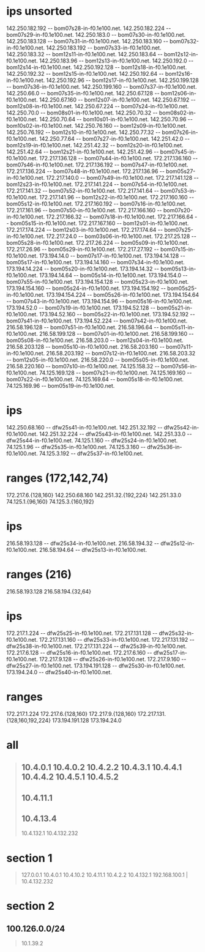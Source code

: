 # ips unsorted

142.250.182.192	--	bom07s28-in-f0.1e100.net.
142.250.182.224	--	bom07s29-in-f0.1e100.net.
142.250.183.0	--	bom07s30-in-f0.1e100.net.
142.250.183.128	--	bom07s31-in-f0.1e100.net.
142.250.183.160	--	bom07s32-in-f0.1e100.net.
142.250.183.192	--	bom07s33-in-f0.1e100.net.
142.250.183.32	--	bom12s11-in-f0.1e100.net.
142.250.183.64	--	bom12s12-in-f0.1e100.net.
142.250.183.96	--	bom12s13-in-f0.1e100.net.
142.250.192.0	--	bom12s14-in-f0.1e100.net.
142.250.192.128	--	bom12s18-in-f0.1e100.net.
142.250.192.32	--	bom12s15-in-f0.1e100.net.
142.250.192.64	--	bom12s16-in-f0.1e100.net.
142.250.192.96	--	bom12s17-in-f0.1e100.net.
142.250.199.128	--	bom07s36-in-f0.1e100.net.
142.250.199.160	--	bom07s37-in-f0.1e100.net.
142.250.66.0	--	bom07s35-in-f0.1e100.net.
142.250.67.128	--	bom12s06-in-f0.1e100.net.
142.250.67.160	--	bom12s07-in-f0.1e100.net.
142.250.67.192	--	bom12s08-in-f0.1e100.net.
142.250.67.224	--	bom07s24-in-f0.1e100.net.
142.250.70.0	--	bom08s01-in-f0.1e100.net.
142.250.70.32	--	bom08s02-in-f0.1e100.net.
142.250.70.64	--	bom10s01-in-f0.1e100.net.
142.250.70.96	--	bom10s02-in-f0.1e100.net.
142.250.76.160	--	bom12s09-in-f0.1e100.net.
142.250.76.192	--	bom12s10-in-f0.1e100.net.
142.250.77.32	--	bom07s26-in-f0.1e100.net.
142.250.77.64	--	bom07s27-in-f0.1e100.net.
142.251.42.0	--	bom12s19-in-f0.1e100.net.
142.251.42.32	--	bom12s20-in-f0.1e100.net.
142.251.42.64	--	bom12s21-in-f0.1e100.net.
142.251.42.96	--	bom07s45-in-f0.1e100.net.
172.217.136.128	--	bom07s44-in-f0.1e100.net.
172.217.136.160	--	bom07s46-in-f0.1e100.net.
172.217.136.192	--	bom07s47-in-f0.1e100.net.
172.217.136.224	--	bom07s48-in-f0.1e100.net.
172.217.136.96	--	bom05s27-in-f0.1e100.net.
172.217.140.0	--	bom07s49-in-f0.1e100.net.
172.217.141.128	--	bom12s23-in-f0.1e100.net.
172.217.141.224	--	bom07s54-in-f0.1e100.net.
172.217.141.32	--	bom07s52-in-f0.1e100.net.
172.217.141.64	--	bom07s53-in-f0.1e100.net.
172.217.141.96	--	bom12s22-in-f0.1e100.net.
172.217.160.160	--	bom05s12-in-f0.1e100.net.
172.217.160.192	--	bom07s16-in-f0.1e100.net.
172.217.161.96	--	bom07s50-in-f0.1e100.net.
172.217.166.160	--	bom07s20-in-f0.1e100.net.
172.217.166.32	--	bom07s18-in-f0.1e100.net.
172.217.166.64	--	bom05s15-in-f0.1e100.net.
172.217.167.160	--	bom12s01-in-f0.1e100.net.
172.217.174.224	--	bom12s03-in-f0.1e100.net.
172.217.174.64	--	bom07s25-in-f0.1e100.net.
172.217.24.0	--	bom03s06-in-f0.1e100.net.
172.217.25.128	--	bom05s28-in-f0.1e100.net.
172.217.26.224	--	bom05s09-in-f0.1e100.net.
172.217.26.96	--	bom05s29-in-f0.1e100.net.
172.217.27.192	--	bom07s15-in-f0.1e100.net.
173.194.14.0	--	bom07s17-in-f0.1e100.net.
173.194.14.128	--	bom05s17-in-f0.1e100.net.
173.194.14.160	--	bom07s34-in-f0.1e100.net.
173.194.14.224	--	bom05s20-in-f0.1e100.net.
173.194.14.32	--	bom05s13-in-f0.1e100.net.
173.194.14.64	--	bom05s14-in-f0.1e100.net.
173.194.154.0	--	bom07s55-in-f0.1e100.net.
173.194.154.128	--	bom05s23-in-f0.1e100.net.
173.194.154.160	--	bom05s24-in-f0.1e100.net.
173.194.154.192	--	bom05s25-in-f0.1e100.net.
173.194.154.224	--	bom05s26-in-f0.1e100.net.
173.194.154.64	--	bom07s43-in-f0.1e100.net.
173.194.154.96	--	bom05s16-in-f0.1e100.net.
173.194.52.0	--	bom07s19-in-f0.1e100.net.
173.194.52.128	--	bom05s21-in-f0.1e100.net.
173.194.52.160	--	bom05s22-in-f0.1e100.net.
173.194.52.192	--	bom07s41-in-f0.1e100.net.
173.194.52.224	--	bom07s42-in-f0.1e100.net.
216.58.196.128	--	bom07s51-in-f0.1e100.net.
216.58.196.64	--	bom05s11-in-f0.1e100.net.
216.58.199.128	--	bom07s01-in-f0.1e100.net.
216.58.199.160	--	bom05s08-in-f0.1e100.net.
216.58.203.0	--	bom12s04-in-f0.1e100.net.
216.58.203.128	--	bom05s10-in-f0.1e100.net.
216.58.203.160	--	bom07s11-in-f0.1e100.net.
216.58.203.192	--	bom07s12-in-f0.1e100.net.
216.58.203.32	--	bom12s05-in-f0.1e100.net.
216.58.220.0	--	bom05s05-in-f0.1e100.net.
216.58.220.160	--	bom07s10-in-f0.1e100.net.
74.125.158.32	--	bom07s56-in-f0.1e100.net.
74.125.169.128	--	bom07s21-in-f0.1e100.net.
74.125.169.160	--	bom07s22-in-f0.1e100.net.
74.125.169.64	--	bom05s18-in-f0.1e100.net.
74.125.169.96	--	bom05s19-in-f0.1e100.net.



# ips
142.250.68.160 -- dfw25s41-in-f0.1e100.net.
142.251.32.192 -- dfw25s42-in-f0.1e100.net.
142.251.32.224 -- dfw25s43-in-f0.1e100.net.
142.251.33.0 -- dfw25s44-in-f0.1e100.net.
74.125.1.160 -- dfw25s24-in-f0.1e100.net.
74.125.1.96 -- dfw25s35-in-f0.1e100.net.
74.125.3.160 -- dfw25s36-in-f0.1e100.net.
74.125.3.192 -- dfw25s37-in-f0.1e100.net.

# ranges (172,142,74)
172.217.6.{128,160}
142.250.68.160
142.251.32.{192,224}
142.251.33.0
74.125.1.{96,160}
74.125.3.{160,192}

# ips
216.58.193.128 -- dfw25s34-in-f0.1e100.net.
216.58.194.32 -- dfw25s12-in-f0.1e100.net.
216.58.194.64 -- dfw25s13-in-f0.1e100.net.

# ranges (216)
216.58.193.128
216.58.194.{32,64}

# ips
172.217.1.224 -- dfw25s25-in-f0.1e100.net.
172.217.131.128 -- dfw25s32-in-f0.1e100.net.
172.217.131.160 -- dfw25s33-in-f0.1e100.net.
172.217.131.192 -- dfw25s38-in-f0.1e100.net.
172.217.131.224 -- dfw25s39-in-f0.1e100.net.
172.217.6.128 -- dfw25s16-in-f0.1e100.net.
172.217.6.160 -- dfw25s17-in-f0.1e100.net.
172.217.9.128 -- dfw25s26-in-f0.1e100.net.
172.217.9.160 -- dfw25s27-in-f0.1e100.net.
173.194.191.128 -- dfw25s30-in-f0.1e100.net.
173.194.24.0 -- dfw25s40-in-f0.1e100.net.

# ranges
172.217.1.224
172.217.6.{128,160}
172.217.9.{128,160}
172.217.131.{128,160,192,224}
173.194.191.128
173.194.24.0

# all
> 10.4.0.1
> 10.4.0.2
> 10.4.2.2
> 10.4.3.1
> 10.4.4.1
> 10.4.4.2
> 10.4.5.1
> 10.4.5.2
> ---
> 10.4.11.1
> ---
> 10.4.13.4
> ---
> 10.4.132.1
> 10.4.132.232

# section 1
> 127.0.0.1
> 10.4.0.1
> 10.4.10.2
> 10.4.11.1
> 10.4.2.2
> 10.4.132.1
> 192.168.100.1 | 10.4.132.232

# section 2
## 100.126.0.0/24
> 10.1.39.2

